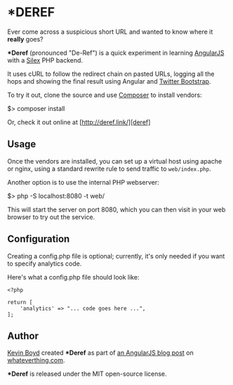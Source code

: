 \*DEREF
=======

Ever come across a suspicious short URL and wanted to know where it **really** goes?

**\*Deref** (pronounced "De-Ref") is a quick experiment in learning [AngularJS][angular] with a [Silex][silex] PHP backend.

It uses cURL to follow the redirect chain on pasted URLs, logging all the hops
and showing the final result using Angular and [Twitter Bootstrap][bootstrap].

To try it out, clone the source and use [Composer][composer] to install vendors:

$> composer install

Or, check it out online at [http://deref.link/][deref]

Usage
-----

Once the vendors are installed, you can set up a virtual host using apache or nginx,
using a standard rewrite rule to send traffic to ```web/index.php```.

Another option is to use the internal PHP webserver:

$> php -S localhost:8080 -t web/

This will start the server on port 8080, which you can then visit in your web browser
to try out the service.

Configuration
-------------

Creating a config.php file is optional; currently, it's only needed if you want to specify analytics code.

Here's what a config.php file should look like:

    <?php
    
    return [
        'analytics' => "... code goes here ...",
    ];

Author
------

[Kevin Boyd][@beryllium9] created **\*Deref** as part of [an AngularJS blog post][blogpost] on [whateverthing.com][whateverthing].

**\*Deref** is released under the MIT open-source license.

[angular]:       https://angularjs.org/
[silex]:         http://silex.sensiolabs.org/
[bootstrap]:     http://getbootstrap.com/
[composer]:      https://getcomposer.org/
[deref]:         http://deref.link/
[whateverthing]: http://whateverthing.com/
[blogpost]:      http://whateverthing.com/blog/2014/12/07/angularjs-and-silex/
[@beryllium9]:   http://twitter.com/beryllium9